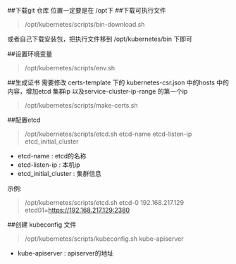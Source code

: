 ##下载git 仓库 
位置一定要是在 /opt下
##下载可执行文件
> /opt/kubernetes/scripts/bin-download.sh

或者自己下载安装包，把执行文件移到 /opt/kubernetes/bin 下即可

##设置环境变量
> /opt/kubernetes/scripts/env.sh

##生成证书
需要修改 certs-template 下的 kubernetes-csr.json 中的hosts 中的内容，增加etcd 集群ip 以及service-cluster-ip-range 的第一个ip
> /opt/kubernetes/scripts/make-certs.sh

##配置etcd 
> /opt/kubernetes/scripts/etcd.sh etcd-name etcd-listen-ip etcd_initial_cluster 

- etcd-name : etcd的名称
- etcd-listen-ip : 本机ip
- etcd_initial_cluster : 集群信息

示例: 
> /opt/kubernetes/scripts/etcd.sh etcd-0 192.168.217.129 etcd01=https://192.168.217.129:2380

##创建 kubeconfig 文件
> /opt/kubernetes/scripts/kubeconfig.sh kube-apiserver

- kube-apiserver : apiserver的地址